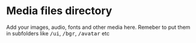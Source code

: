 # Media files directory
Add your images, audio, fonts and other media here. Remeber to put them in subfolders like <samp>/ui</samp>, <samp>/bgr</samp>, <samp>/avatar</samp> etc